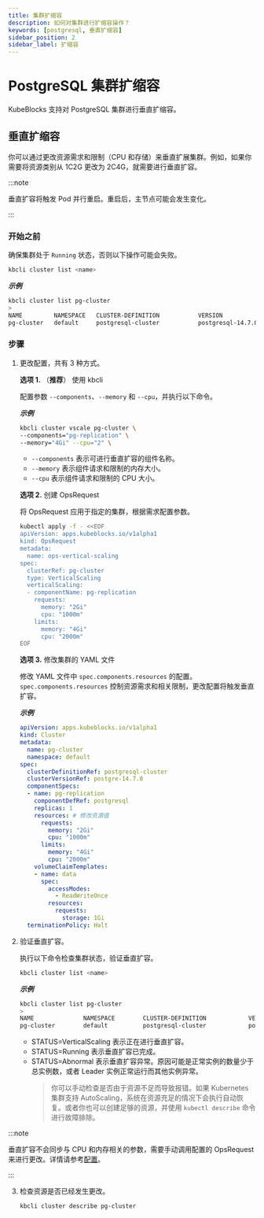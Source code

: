 ```yaml
---
title: 集群扩缩容
description: 如何对集群进行扩缩容操作？
keywords: [postgresql, 垂直扩缩容]
sidebar_position: 2
sidebar_label: 扩缩容
---
```


# PostgreSQL 集群扩缩容

KubeBlocks 支持对 PostgreSQL 集群进行垂直扩缩容。

## 垂直扩缩容

你可以通过更改资源需求和限制（CPU 和存储）来垂直扩展集群。例如，如果你需要将资源类别从 1C2G 更改为 2C4G，就需要进行垂直扩容。

:::note

垂直扩容将触发 Pod 并行重启。重启后，主节点可能会发生变化。

:::

### 开始之前

确保集群处于 `Running` 状态，否则以下操作可能会失败。

```bash
kbcli cluster list <name>
```

***示例***

```bash
kbcli cluster list pg-cluster
>
NAME         NAMESPACE   CLUSTER-DEFINITION           VERSION             TERMINATION-POLICY   STATUS    CREATED-TIME
pg-cluster   default     postgresql-cluster           postgresql-14.7.0   Delete               Running   Mar 03,2023 18:00 UTC+0800
```

### 步骤

1. 更改配置，共有 3 种方式。

   **选项 1.** （**推荐**） 使用 kbcli

   配置参数 `--components`、`--memory` 和 `--cpu`，并执行以下命令。

   ***示例***

   ```bash
   kbcli cluster vscale pg-cluster \
   --components="pg-replication" \
   --memory="4Gi" --cpu="2" \
   ```

   - `--components` 表示可进行垂直扩容的组件名称。
   - `--memory` 表示组件请求和限制的内存大小。
   - `--cpu` 表示组件请求和限制的 CPU 大小。
  
   **选项 2.** 创建 OpsRequest
  
   将 OpsRequest 应用于指定的集群，根据需求配置参数。

   ```bash
   kubectl apply -f - <<EOF
   apiVersion: apps.kubeblocks.io/v1alpha1
   kind: OpsRequest
   metadata:
     name: ops-vertical-scaling
   spec:
     clusterRef: pg-cluster
     type: VerticalScaling 
     verticalScaling:
     - componentName: pg-replication
       requests:
         memory: "2Gi"
         cpu: "1000m"
       limits:
         memory: "4Gi"
         cpu: "2000m"
   EOF
   ```
  
   **选项 3.** 修改集群的 YAML 文件

   修改 YAML 文件中 `spec.components.resources` 的配置。`spec.components.resources` 控制资源需求和相关限制，更改配置将触发垂直扩容。

   ***示例***

   ```YAML
   apiVersion: apps.kubeblocks.io/v1alpha1
   kind: Cluster
   metadata:
     name: pg-cluster
     namespace: default
   spec:
     clusterDefinitionRef: postgresql-cluster
     clusterVersionRef: postgre-14.7.0
     componentSpecs:
     - name: pg-replication
       componentDefRef: postgresql
       replicas: 1
       resources: # 修改资源值
         requests:
           memory: "2Gi"
           cpu: "1000m"
         limits:
           memory: "4Gi"
           cpu: "2000m"
       volumeClaimTemplates:
       - name: data
         spec:
           accessModes:
             - ReadWriteOnce
           resources:
             requests:
               storage: 1Gi
     terminationPolicy: Halt
   ```

2. 验证垂直扩容。

    执行以下命令检查集群状态，验证垂直扩容。

    ```bash
    kbcli cluster list <name>
    ```

    ***示例***

    ```bash
    kbcli cluster list pg-cluster
    >
    NAME              NAMESPACE        CLUSTER-DEFINITION            VERSION                TERMINATION-POLICY   STATUS    CREATED-TIME
    pg-cluster        default          postgresql-cluster            postgresql-14.7.0      Delete               Running   Mar 03,2023 18:00 UTC+0800
    ```

   - STATUS=VerticalScaling 表示正在进行垂直扩容。
   - STATUS=Running 表示垂直扩容已完成。
   - STATUS=Abnormal 表示垂直扩容异常。原因可能是正常实例的数量少于总实例数，或者 Leader 实例正常运行而其他实例异常。
     > 你可以手动检查是否由于资源不足而导致报错。如果 Kubernetes 集群支持 AutoScaling，系统在资源充足的情况下会执行自动恢复。或者你也可以创建足够的资源，并使用 `kubectl describe` 命令进行故障排除。

:::note

垂直扩容不会同步与 CPU 和内存相关的参数，需要手动调用配置的 OpsRequest 来进行更改。详情请参考[配置](./../configuration/configuration.md)。

:::

3. 检查资源是否已经发生更改。

    ```bash
    kbcli cluster describe pg-cluster
    ```
